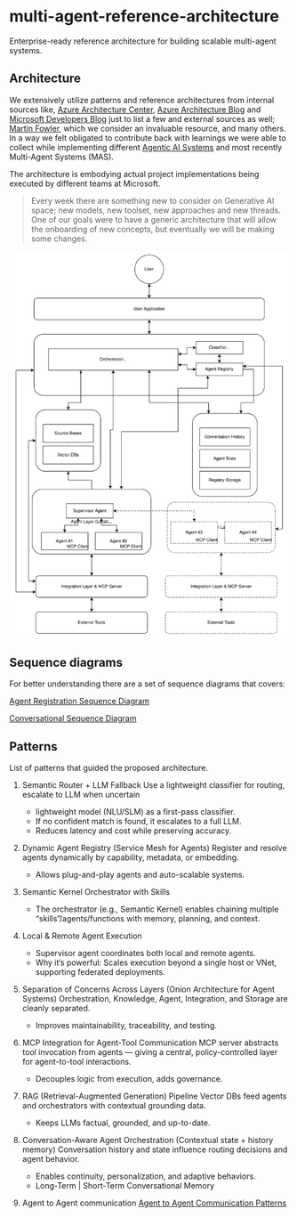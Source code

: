 # multi-agent-reference-architecture

Enterprise-ready reference architecture for building scalable multi-agent systems. 

## Architecture

We extensively utilize patterns and reference architectures
from internal sources like, [Azure Architecture Center](https://learn.microsoft.com/en-us/azure/architecture/), [Azure Architecture Blog](https://techcommunity.microsoft.com/category/azure/blog/azurearchitectureblog) and [Microsoft Developers Blog](https://devblogs.microsoft.com/)
just to list a few and external sources as well; [Martin Fowler](https://martinfowler.com/architecture/), which we consider an invaluable resource, and many others. 
In a way we felt obligated to contribute back with learnings we were able to 
collect while implementing different [Agentic AI Systems](https://techcommunity.microsoft.com/blog/machinelearningblog/baseline-agentic-ai-systems-architecture/4207137)
and most recently Multi-Agent Systems (MAS).

The architecture is embodying actual project implementations being executed by different teams at Microsoft.

> Every week there are something new to consider on Generative AI space; new models, new toolset, new approaches and new threads. One of our goals were to have a generic architecture that will allow the onboarding of new concepts, but eventually we will be making some changes.

![Architecture Diagram](./docs/Multi-Agent-Architecture.drawio.svg)

## Sequence diagrams

For better understanding there are a set of sequence diagrams that covers:

[Agent Registration Sequence Diagram](./docs/Multi-Agent-AgentRegistration-SequenceDiagram.md)

[Conversational Sequence Diagram](./docs/Multi-Agent-Conversational-SequenceDiagram.md)

## Patterns

List of patterns that guided the proposed architecture.

1. Semantic Router + LLM Fallback
    Use a lightweight classifier for routing, escalate to LLM when uncertain

    -  lightweight model (NLU/SLM) as a first-pass classifier.
    -  If no confident match is found, it escalates to a full LLM.
    -  Reduces latency and cost while preserving accuracy.

2. Dynamic Agent Registry (Service Mesh for Agents)
    Register and resolve agents dynamically by capability, metadata, or embedding.

    - Allows plug-and-play agents and auto-scalable systems.

3. Semantic Kernel Orchestrator with Skills
    - The orchestrator (e.g., Semantic Kernel) enables chaining multiple “skills”/agents/functions with memory, planning, and context.

4. Local & Remote Agent Execution
    - Supervisor agent coordinates both local and remote agents.
    - Why it’s powerful: Scales execution beyond a single host or VNet, supporting federated deployments.

5. Separation of Concerns Across Layers (Onion Architecture for Agent Systems)
    Orchestration, Knowledge, Agent, Integration, and Storage are cleanly separated.

    - Improves maintainability, traceability, and testing.

6. MCP Integration for Agent-Tool Communication
    MCP server abstracts tool invocation from agents — giving a central, policy-controlled layer for agent-to-tool interactions.

    - Decouples logic from execution, adds governance.

7. RAG (Retrieval-Augmented Generation) Pipeline
    Vector DBs feed agents and orchestrators with contextual grounding data.

    - Keeps LLMs factual, grounded, and up-to-date.

8. Conversation-Aware Agent Orchestration (Contextual state + history memory)
    Conversation history and state influence routing decisions and agent behavior.

    - Enables continuity, personalization, and adaptive behaviors.
    - Long-Term | Short-Term Conversational Memory

9. Agent to Agent communication
    [Agent to Agent Communication Patterns](./docs/Multi-Agent-Agent-to-Agent-Patterns-SequenceDiagram.md)
